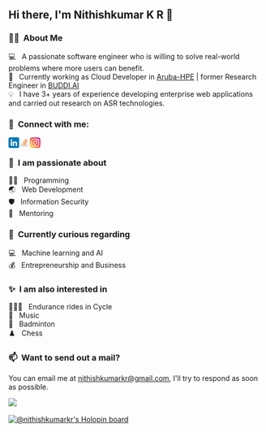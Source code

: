 ## Hi there, I'm Nithishkumar K R 👋

### 👨‍💻 &nbsp;About Me

💻 &nbsp; A passionate software engineer who is willing to solve real-world problems where more users can benefit.\
💼 &nbsp; Currently working as Cloud Developer in [Aruba-HPE](https://www.arubanetworks.com/) | former Research Engineer in [BUDDI.AI](https://buddi.ai) \
💡 &nbsp; I have 3+ years of experience developing enterprise web applications and carried out research on ASR technologies.

### 🤝 &nbsp;Connect with me:

<a href="https://www.linkedin.com/in/nithishkumarkr/"><img align="left" src="images/linkedin.png" alt="Nithishkumar K R | LinkedIn" width="21px"/></a> &emsp;
<a href="https://stackoverflow.com/users/9113635/nithishkumar-k-r"><img align="left" src="images/stackoverflow.png" alt="Nithishkumar K R | Stackoverflow" width="21px"/></a> &emsp;
<a href="https://www.instagram.com/nithishkumarkr/"><img align="left" src="images/instagram.png" alt="Nithishkumar K R | Instagram" width="21px"/></a>

### 🌱 &nbsp;I am passionate about

👨‍💻 &nbsp; Programming\
🌏 &nbsp; Web Development\
🛡️ &nbsp; Information Security\
📝 &nbsp; Mentoring

### 👀 &nbsp;Currently curious regarding

💻 &nbsp; Machine learning and AI\
💰 &nbsp; Entrepreneurship and Business

### ✨ &nbsp;I am also interested in
🚴🏼‍♂️ &nbsp; Endurance rides in Cycle\
🎼 &nbsp; Music\
🏸 &nbsp; Badminton\
♟️  &nbsp; Chess

### 📫 &nbsp;Want to send out a mail?

You can email me at nithishkumarkr@gmail.com, I'll try to respond as soon as possible.

![](https://komarev.com/ghpvc/?username=krnithishkumar&style=for-the-badge)

[![@nithishkumarkr's Holopin board](https://holopin.me/nithishkumarkr)](https://holopin.io/@nithishkumarkr)
